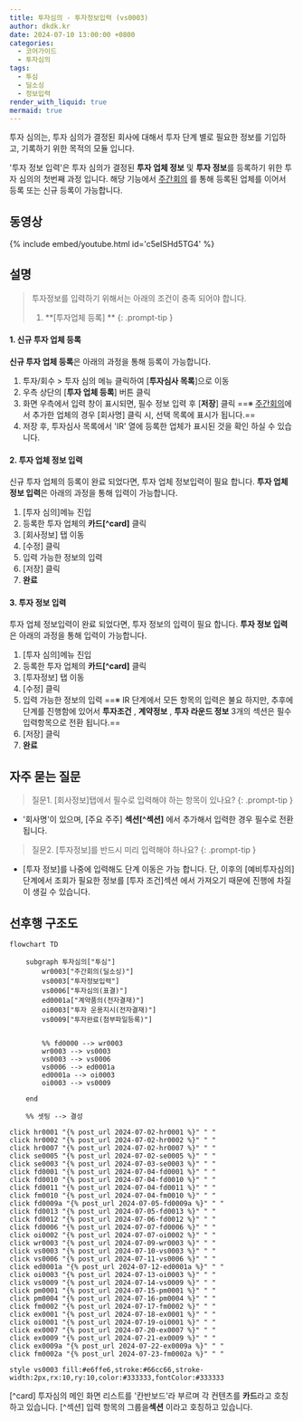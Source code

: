 ```yaml
---
title: 투자심의 - 투자정보입력 (vs0003)
author: dkdk.kr
date: 2024-07-10 13:00:00 +0800
categories:
  - 코어가이드
  - 투자심의
tags:
  - 투심
  - 딜소싱
  - 정보입력
render_with_liquid: true
mermaid: true
---
```

투자 심의는,
투자 심의가 결정된 회사에 대해서 투자 단계 별로 필요한 정보를 기입하고, 기록하기 위한
목적의 모듈 입니다. 

'투자 정보 입력'은
투자 심의가 결정된 **투자 업체 정보** 및 **투자 정보**를 등록하기 위한 투자 심의의 첫번째 과정 입니다.
해당 기능에서 [주간회의](https://guide.vcworks.kr/posts/wr0003/) 를 통해 등록된 업체를 이어서 등록 또는 신규 등록이 가능합니다.

## 동영상

{% include embed/youtube.html id='c5eISHd5TG4' %}

## 설명

> 투자정보를 입력하기 위해서는 아래의 조건이 충족 되어야 합니다.
> 1. **[투자업체 등록] **
{: .prompt-tip }

#### 1. 신규 투자 업체 등록
**신규 투자 업체 등록**은 아래의 과정을 통해 등록이 가능합니다.
1. 투자/회수 > 투자 심의 메뉴 클릭하여 [**투자심사 목록**]으로 이동
2. 우측 상단의 [**투자 업체 등록**] 버튼 클릭 
3. 화면 우측에서 입력 창이 표시되면, 필수 정보 입력 후 [**저장**] 클릭
	==※   [주간회의](https://guide.vcworks.kr/posts/wr0003/)에서 추가한 업체의 경우 [회사명] 클릭 시, 선택 목록에 표시가 됩니다.==
4.  저장 후, 투자심사 목록에서 'IR' 열에 등록한 업체가 표시된 것을 확인 하실 수 있습니다.

#### 2. 투자 업체 정보 입력
신규 투자 업체의 등록이 완료 되었다면, 투자 업체 정보입력이 필요 합니다.
**투자 업체 정보 입력**은 아래의 과정을 통해 입력이 가능합니다.
1. [투자 심의]메뉴 진입
2. 등록한 투자 업체의 **카드[^card]** 클릭
3. [회사정보] 탭 이동
4. [수정] 클릭
5. 입력 가능한 정보의 입력
6. [저장] 클릭
7. **완료**
#### 3. 투자 정보 입력
투자 업체 정보입력이 완료 되었다면,  투자 정보의 입력이 필요 합니다.
**투자 정보 입력**은 아래의 과정을 통해 입력이 가능합니다.
1. [투자 심의]메뉴 진입
2. 등록한 투자 업체의 **카드[^card]** 클릭
3. [투자정보] 탭 이동
4. [수정] 클릭
5. 입력 가능한 정보의 입력
	==※ IR 단계에서 모든 항목의 입력은 불요 하지만, 추후에 단계를 진행함에 있어서 **투자조건** , **계약정보** , **투자 라운드 정보** 3개의 섹션은 필수 입력항목으로 전환 됩니다.==
1. [저장] 클릭
2. **완료**

## 자주 묻는 질문

> 질문1. [회사정보]탭에서 필수로 입력해야 하는 항목이 있나요?
{: .prompt-tip }

- '회사명'이 있으며, [주요 주주] **섹션[^섹션]** 에서 추가해서 입력한 경우 필수로 전환됩니다.


> 질문2. [투자정보]를 반드시 미리 입력해야 하나요?
{: .prompt-tip }

- [투자 정보]를 나중에 입력해도 단계 이동은 가능 합니다. 단, 이후의 [예비투자심의] 단계에서 조회가 필요한 정보를 [투자 조건]섹션 에서 가져오기 때문에 진행에 차질이 생길 수 있습니다.


## 선후행 구조도

```mermaid
flowchart TD

    subgraph 투자심의["투심"]
        wr0003["주간회의(딜소싱)"]
        vs0003["투자정보입력"]
        vs0006["투자심의(표결)"]
        ed0001a["계약품의(전자결재)"]
        oi0003["투자 운용지시(전자결재)"]
        vs0009["투자완료(첨부파일등록)"]

        
        %% fd0000 --> wr0003
        wr0003 --> vs0003
        vs0003 --> vs0006
        vs0006 --> ed0001a
        ed0001a --> oi0003
        oi0003 --> vs0009

    end

    %% 셋팅 --> 결성
    
click hr0001 "{% post_url 2024-07-02-hr0001 %}" " "
click hr0002 "{% post_url 2024-07-02-hr0002 %}" " "
click hr0007 "{% post_url 2024-07-02-hr0007 %}" " "
click se0005 "{% post_url 2024-07-02-se0005 %}" " "
click se0003 "{% post_url 2024-07-03-se0003 %}" " "
click fd0001 "{% post_url 2024-07-04-fd0001 %}" " "
click fd0010 "{% post_url 2024-07-04-fd0010 %}" " "
click fd0011 "{% post_url 2024-07-04-fd0011 %}" " "
click fm0010 "{% post_url 2024-07-04-fm0010 %}" " "
click fd0009a "{% post_url 2024-07-05-fd0009a %}" " "
click fd0013 "{% post_url 2024-07-05-fd0013 %}" " "
click fd0012 "{% post_url 2024-07-06-fd0012 %}" " "
click fd0006 "{% post_url 2024-07-07-fd0006 %}" " "
click oi0002 "{% post_url 2024-07-07-oi0002 %}" " "
click wr0003 "{% post_url 2024-07-09-wr0003 %}" " "
click vs0003 "{% post_url 2024-07-10-vs0003 %}" " "
click vs0006 "{% post_url 2024-07-11-vs0006 %}" " "
click ed0001a "{% post_url 2024-07-12-ed0001a %}" " "
click oi0003 "{% post_url 2024-07-13-oi0003 %}" " "
click vs0009 "{% post_url 2024-07-14-vs0009 %}" " "
click pm0001 "{% post_url 2024-07-15-pm0001 %}" " "
click pm0004 "{% post_url 2024-07-16-pm0004 %}" " "
click fm0002 "{% post_url 2024-07-17-fm0002 %}" " "
click ex0001 "{% post_url 2024-07-18-ex0001 %}" " "
click oi0001 "{% post_url 2024-07-19-oi0001 %}" " "
click ex0007 "{% post_url 2024-07-20-ex0007 %}" " "
click ex0009 "{% post_url 2024-07-21-ex0009 %}" " "
click ex0009a "{% post_url 2024-07-22-ex0009a %}" " "
click fm0002a "{% post_url 2024-07-23-fm0002a %}" " "

style vs0003 fill:#e6ffe6,stroke:#66cc66,stroke-width:2px,rx:10,ry:10,color:#333333,fontColor:#333333

```

[^card] 투자심의 메인 화면 리스트를 '칸반보드'라 부르며 각 컨텐츠를 **카드**라고 호칭하고 있습니다. 
[^섹션] 입력 항목의 그룹을**섹션** 이라고 호칭하고 있습니다.